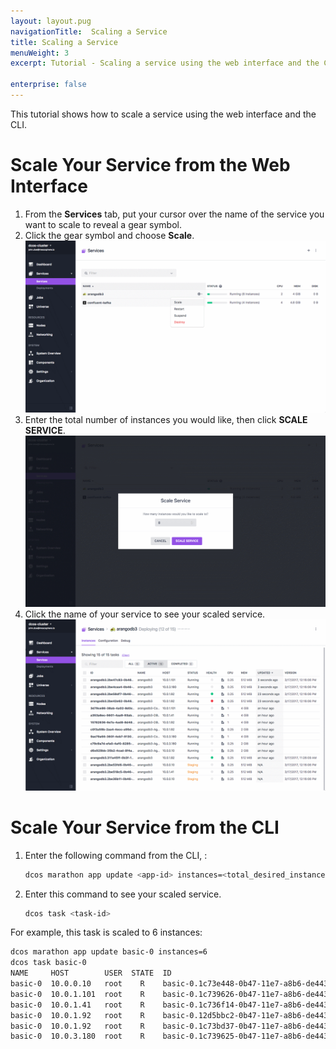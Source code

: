 ```yaml
---
layout: layout.pug
navigationTitle:  Scaling a Service
title: Scaling a Service
menuWeight: 3
excerpt: Tutorial - Scaling a service using the web interface and the CLI

enterprise: false
---
```


<!-- This source repo for this topic is https://github.com/dcos/dcos-docs -->


This tutorial shows how to scale a service using the web interface and the CLI.

# Scale Your Service from the Web Interface

1. From the **Services** tab, put your cursor over the name of the service you want to scale to reveal a gear symbol.   
1. Click the gear symbol and choose **Scale**.
   ![gear symbol](/1.11/img/gear-services.png)
1. Enter the total number of instances you would like, then click **SCALE SERVICE**.
   ![scale](/1.11/img/scale-services.png)
1. Click the name of your service to see your scaled service.
   ![post scale](/1.11/img/post-scale-services.png)

# Scale Your Service from the CLI

1.  Enter the following command from the CLI, :

    ```bash
    dcos marathon app update <app-id> instances=<total_desired_instances>
    ```

1.  Enter this command to see your scaled service.

    ```bash
    dcos task <task-id>
    ```


For example, this task is scaled to 6 instances:

```bash
dcos marathon app update basic-0 instances=6
dcos task basic-0
NAME     HOST        USER  STATE  ID                                            
basic-0  10.0.0.10   root    R    basic-0.1c73e448-0b47-11e7-a8b6-de4438bbb8f0  
basic-0  10.0.1.101  root    R    basic-0.1c739626-0b47-11e7-a8b6-de4438bbb8f0  
basic-0  10.0.1.41   root    R    basic-0.1c736f14-0b47-11e7-a8b6-de4438bbb8f0  
basic-0  10.0.1.92   root    R    basic-0.12d5bbc2-0b47-11e7-a8b6-de4438bbb8f0  
basic-0  10.0.1.92   root    R    basic-0.1c73bd37-0b47-11e7-a8b6-de4438bbb8f0  
basic-0  10.0.3.180  root    R    basic-0.1c739625-0b47-11e7-a8b6-de4438bbb8f0
```
